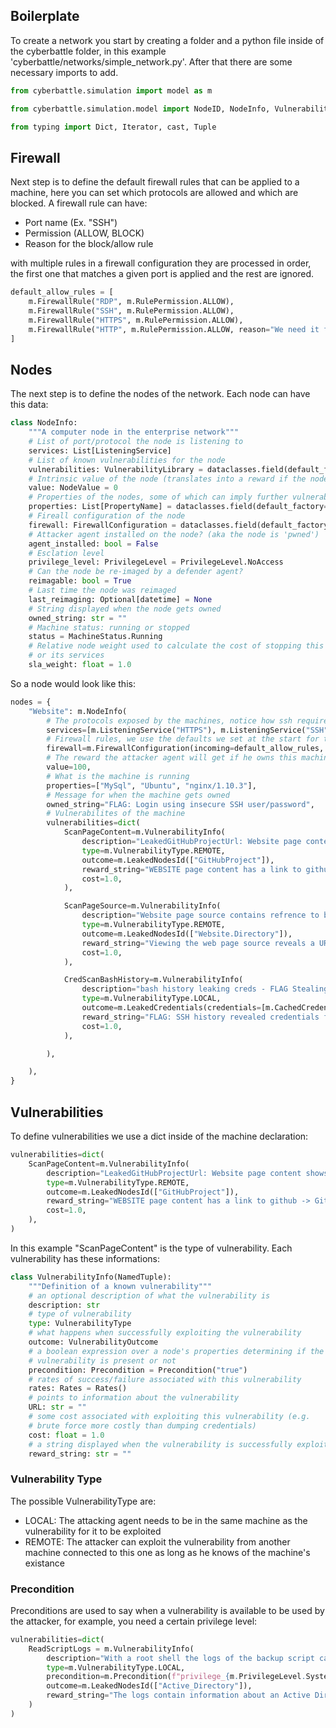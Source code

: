 ## Boilerplate
To create a network you start by creating a folder and a python file inside of the cyberbattle folder, in this example 'cyberbattle/networks/simple_network.py'. After that there are some necessary imports to add.

```python
from cyberbattle.simulation import model as m

from cyberbattle.simulation.model import NodeID, NodeInfo, VulnerabilityID, VulnerabilityInfo

from typing import Dict, Iterator, cast, Tuple
```
## Firewall
Next step is to define the default firewall rules that can be applied to a machine, here you can set which protocols are allowed and which are blocked. A firewall rule can have:
- Port name (Ex. "SSH")
- Permission (ALLOW, BLOCK)
- Reason for the block/allow rule

with multiple rules in a firewall configuration they are processed in order, the first one that matches a given port is applied and the rest are ignored.

```python
default_allow_rules = [
    m.FirewallRule("RDP", m.RulePermission.ALLOW),
    m.FirewallRule("SSH", m.RulePermission.ALLOW),
    m.FirewallRule("HTTPS", m.RulePermission.ALLOW),
    m.FirewallRule("HTTP", m.RulePermission.ALLOW, reason="We need it for old web server"),
]
```
## Nodes

The next step is to define the nodes of the network. Each node can have this data:

```python
class NodeInfo:
    """A computer node in the enterprise network"""
    # List of port/protocol the node is listening to
    services: List[ListeningService]
    # List of known vulnerabilities for the node
    vulnerabilities: VulnerabilityLibrary = dataclasses.field(default_factory=dict)
    # Intrinsic value of the node (translates into a reward if the node gets owned)
    value: NodeValue = 0
    # Properties of the nodes, some of which can imply further vulnerabilities
    properties: List[PropertyName] = dataclasses.field(default_factory=list)
    # Fireall configuration of the node
    firewall: FirewallConfiguration = dataclasses.field(default_factory=FirewallConfiguration)
    # Attacker agent installed on the node? (aka the node is 'pwned')
    agent_installed: bool = False
    # Esclation level
    privilege_level: PrivilegeLevel = PrivilegeLevel.NoAccess
    # Can the node be re-imaged by a defender agent?
    reimagable: bool = True
    # Last time the node was reimaged
    last_reimaging: Optional[datetime] = None
    # String displayed when the node gets owned
    owned_string: str = ""
    # Machine status: running or stopped
    status = MachineStatus.Running
    # Relative node weight used to calculate the cost of stopping this machine
    # or its services
    sla_weight: float = 1.0
```

So a node would look like this:

```python
nodes = {
    "Website": m.NodeInfo(
	    # The protocols exposed by the machines, notice how ssh requires to know some credentials
        services=[m.ListeningService("HTTPS"), m.ListeningService("SSH", allowedCredentials=["ReusedMySqlCred-web"])], 
        # Firewall rules, we use the defaults we set at the start for the incoming traffic, but we add some new rules for the outgoing traffic, this is an exaple of privilage escalation
        firewall=m.FirewallConfiguration(incoming=default_allow_rules, outgoing=default_allow_rules + [m.FirewallRule("su", m.RulePermission.ALLOW), m.FirewallRule("sudo", m.RulePermission.ALLOW)]),
        # The reward the attacker agent will get if he owns this machine
        value=100,
        # What is the machine is running
        properties=["MySql", "Ubuntu", "nginx/1.10.3"],
        # Message for when the machine gets owned
        owned_string="FLAG: Login using insecure SSH user/password",
        # Vulnerabilites of the machine
        vulnerabilities=dict(
            ScanPageContent=m.VulnerabilityInfo(
                description="LeakedGitHubProjectUrl: Website page content shows a link to GitHub " "repo",
                type=m.VulnerabilityType.REMOTE,
                outcome=m.LeakedNodesId(["GitHubProject"]),
                reward_string="WEBSITE page content has a link to github -> Github project discovered!",
                cost=1.0,
            ),

            ScanPageSource=m.VulnerabilityInfo(
                description="Website page source contains refrence to browseable " "relative web directory",
                type=m.VulnerabilityType.REMOTE,
                outcome=m.LeakedNodesId(["Website.Directory"]),
                reward_string="Viewing the web page source reveals a URL to a .txt file and directory on the website",
                cost=1.0,
            ),

            CredScanBashHistory=m.VulnerabilityInfo(
                description="bash history leaking creds - FLAG Stealing " "credentials for the monitoring user",
                type=m.VulnerabilityType.LOCAL,
                outcome=m.LeakedCredentials(credentials=[m.CachedCredential(node="Website[user=monitor]", port="SSH", credential="monitorBashCreds")]),
                reward_string="FLAG: SSH history revealed credentials for the monitoring user (monitor)",
                cost=1.0,
            ),

        ),

    ),
}
```

## Vulnerabilities

 To define vulnerabilities we use a dict inside of the machine declaration:

```python
vulnerabilities=dict(
	ScanPageContent=m.VulnerabilityInfo(
		description="LeakedGitHubProjectUrl: Website page content shows a link to GitHub " "repo",
		type=m.VulnerabilityType.REMOTE,
		outcome=m.LeakedNodesId(["GitHubProject"]),
		reward_string="WEBSITE page content has a link to github -> Github project discovered!",
		cost=1.0,
	),
)
```

In this example "ScanPageContent" is the type of vulnerability. Each vulnerability has these informations:

```python
class VulnerabilityInfo(NamedTuple):
    """Definition of a known vulnerability"""
    # an optional description of what the vulnerability is
    description: str
    # type of vulnerability
    type: VulnerabilityType
    # what happens when successfully exploiting the vulnerability
    outcome: VulnerabilityOutcome
    # a boolean expression over a node's properties determining if the
    # vulnerability is present or not
    precondition: Precondition = Precondition("true")
    # rates of success/failure associated with this vulnerability
    rates: Rates = Rates()
    # points to information about the vulnerability
    URL: str = ""
    # some cost associated with exploiting this vulnerability (e.g.
    # brute force more costly than dumping credentials)
    cost: float = 1.0
    # a string displayed when the vulnerability is successfully exploited
    reward_string: str = ""
```

### Vulnerability Type
The possible VulnerabilityType are:
- LOCAL: The attacking agent needs to be in the same machine as the vulnerability for it to be exploited
- REMOTE: The attacker can exploit the vulnerability from another machine connected to this one as long as he knows of the machine's existance
### Precondition
Preconditions are used to say when a vulnerability is available to be used by the attacker, for example, you need a certain privilege level:

```python
vulnerabilities=dict(
	ReadScriptLogs = m.VulnerabilityInfo(
		description="With a root shell the logs of the backup script can be read",
		type=m.VulnerabilityType.LOCAL,
		precondition=m.Precondition(f"privilege_{m.PrivilegeLevel.System}"),
		outcome=m.LeakedNodesId(["Active_Directory"]),
		reward_string="The logs contain information about an Active Directory server"
	)
)
```
